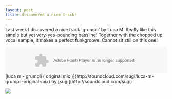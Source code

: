 ```yaml
---
layout: post
title: discovered a nice track!
---
```

Last week I discovered a nice track 'grumpli' by Luca M. Really like this simple but yet very-yes-pounding bassline! Together with the chopped up vocal sample, it makes a perfect funkgroove. Cannot sit still on this one!   
  

<object height="81" width="100%">
<param name="movie" value="http://player.soundcloud.com/player.swf?url=http%3A%2F%2Fapi.soundcloud.com%2Ftracks%2F6704623">
</param>
<param name="allowscriptaccess" value="always">
</param>
<embed allowscriptaccess="always" height="81" src="http://player.soundcloud.com/player.swf?url=http%3A%2F%2Fapi.soundcloud.com%2Ftracks%2F6704623" type="application/x-shockwave-flash" width="100%">
</embed>
</object>
[luca m - grumpli ( original mix )](http://soundcloud.com/sugi/luca-m-grumpli-original-mix) by [sugi](http://soundcloud.com/sugi)
  
  
![](/data/mail/Luca-M-%13-Grumpli-Oachi-Pachi.jpg)